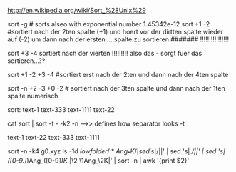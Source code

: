 http://en.wikipedia.org/wiki/Sort_%28Unix%29

sort -g         # sorts alseo with exponential number 1.45342e-12
sort +1 -2		#sortiert nach der 2ten spalte (+1) und hoert vor der dirtten spalte wieder auf (-2) um dann nach der ersten ....spalte zu sortieren
#######
!!!!!!!!!!!!!!!!

sort +3 -4   sortiert nach der vierten !!!!!!!!! also das - sorgt fuer das sortieren...??


sort +1 -2  +3 -4 	#sortiert erst nach der 2ten und dann nach der 4ten spalte

sort -n +2 -3 +0 -2     # sortiert nach der 3ten spalte  und dann nach der 1ten spalte numerisch

sort:
text-1
text-333
text-1111
text-22

cat sort | sort -t - -k2 -n 		-->> defines how separator looks -t

text-1
text-22
text-333
text-1111

sort -n -k4 g0.xyz
ls -1d $lowfolder/*Ang_*K/ | sed 's|/$||' | sed 's|.*/||' | sed 's|\([0-9.]*\)Ang_\([0-9]*\)K.*|\2 \1Ang_\2K|' | sort -n | awk '{print $2}'

